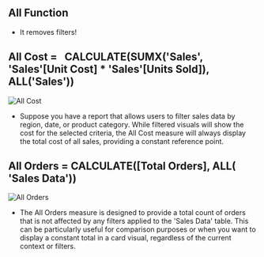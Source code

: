 ## All Function 

+ It removes filters! 

## All Cost =   CALCULATE(SUMX('Sales', 'Sales'[Unit Cost] * 'Sales'[Units Sold]),    ALL('Sales'))

![All Cost](https://github.com/marialyk77/PowerBI_Code_Diary/assets/139682076/7d9ec6c5-4ac8-44de-9802-b60773a815e2)

* Suppose you have a report that allows users to filter sales data by region, date, or product category. While filtered visuals will show the cost for the selected criteria, the All Cost measure will always display the total cost of all sales, providing a constant reference point.


## All Orders = CALCULATE([Total Orders], ALL( 'Sales Data'))

![All Orders](https://github.com/marialyk77/PowerBI_Code_Diary/assets/139682076/675abb81-6fed-4b17-b970-7fe934ff35e7)

+ The All Orders measure is designed to provide a total count of orders that is not affected by any filters applied to the 'Sales Data' table. This can be particularly useful for comparison purposes or when you want to display a constant total in a card visual, regardless of the current context or filters.
